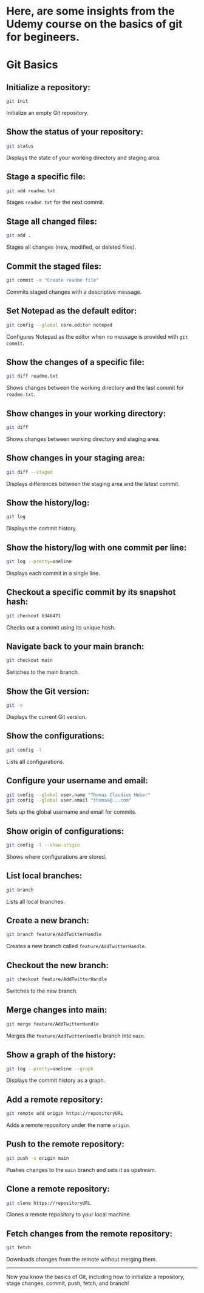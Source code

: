 # Here, are some insights from the Udemy course on the basics of git for begineers.
# Git Basics

## Initialize a repository:
```bash
git init
```
Initialize an empty Git repository.

## Show the status of your repository:
```bash
git status
```
Displays the state of your working directory and staging area.

## Stage a specific file:
```bash
git add readme.txt
```
Stages `readme.txt` for the next commit.

## Stage all changed files:
```bash
git add .
```
Stages all changes (new, modified, or deleted files).

## Commit the staged files:
```bash
git commit -m "Create readme file"
```
Commits staged changes with a descriptive message.

## Set Notepad as the default editor:
```bash
git config --global core.editor notepad
```
Configures Notepad as the editor when no message is provided with `git commit`.

## Show the changes of a specific file:
```bash
git diff readme.txt
```
Shows changes between the working directory and the last commit for `readme.txt`.

## Show changes in your working directory:
```bash
git diff
```
Shows changes between working directory and staging area.

## Show changes in your staging area:
```bash
git diff --staged
```
Displays differences between the staging area and the latest commit.

## Show the history/log:
```bash
git log
```
Displays the commit history.

## Show the history/log with one commit per line:
```bash
git log --pretty=oneline
```
Displays each commit in a single line.

## Checkout a specific commit by its snapshot hash:
```bash
git checkout b346471
```
Checks out a commit using its unique hash.

## Navigate back to your main branch:
```bash
git checkout main
```
Switches to the main branch.

## Show the Git version:
```bash
git -v
```
Displays the current Git version.

## Show the configurations:
```bash
git config -l
```
Lists all configurations.

## Configure your username and email:
```bash
git config --global user.name "Thomas Claudius Huber"
git config --global user.email "thomas@...com"
```
Sets up the global username and email for commits.

## Show origin of configurations:
```bash
git config -l --show-origin
```
Shows where configurations are stored.

## List local branches:
```bash
git branch
```
Lists all local branches.

## Create a new branch:
```bash
git branch feature/AddTwitterHandle
```
Creates a new branch called `feature/AddTwitterHandle`.

## Checkout the new branch:
```bash
git checkout feature/AddTwitterHandle
```
Switches to the new branch.

## Merge changes into main:
```bash
git merge feature/AddTwitterHandle
```
Merges the `feature/AddTwitterHandle` branch into `main`.

## Show a graph of the history:
```bash
git log --pretty=oneline --graph
```
Displays the commit history as a graph.

## Add a remote repository:
```bash
git remote add origin https://repositoryURL
```
Adds a remote repository under the name `origin`.

## Push to the remote repository:
```bash
git push -u origin main
```
Pushes changes to the `main` branch and sets it as upstream.

## Clone a remote repository:
```bash
git clone https://repositoryURL
```
Clones a remote repository to your local machine.

## Fetch changes from the remote repository:
```bash
git fetch
```
Downloads changes from the remote without merging them.

---

Now you know the basics of Git, including how to initialize a repository, stage changes, commit, push, fetch, and branch!
